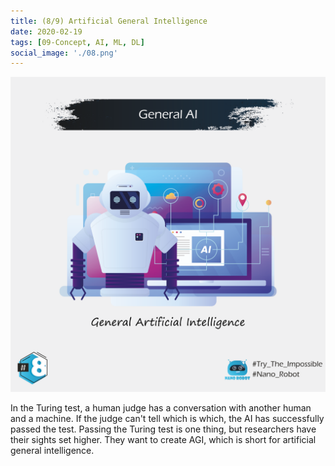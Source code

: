 ```yaml
---
title: (8/9) Artificial General Intelligence
date: 2020-02-19
tags: [09-Concept, AI, ML, DL]
social_image: './08.png'
---
```


![AGI](./08.png)

In the Turing test, a human judge has a conversation with another human and a machine. 
If the judge can't tell which is which, the AI has successfully passed the test. 
Passing the Turing test is one thing, but researchers have their sights set higher. 
They want to create AGI, which is short for artificial general intelligence.